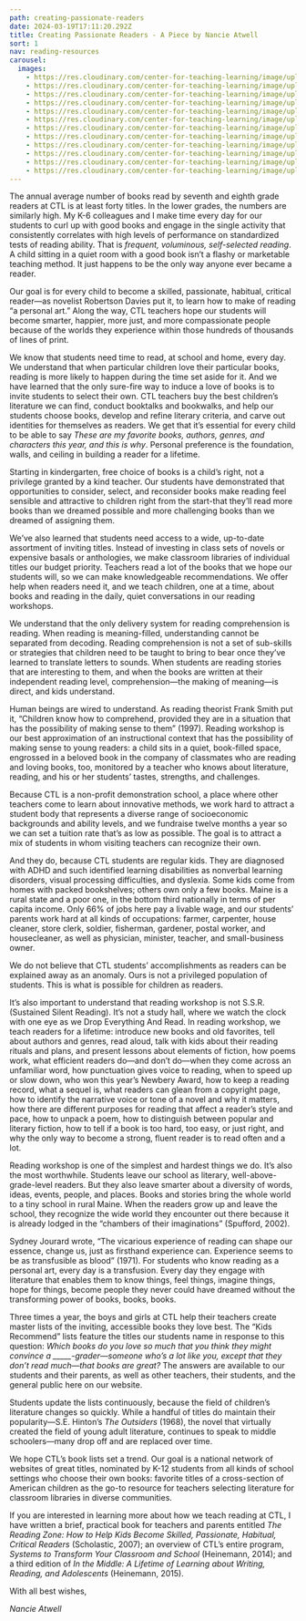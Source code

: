 ```yaml
---
path: creating-passionate-readers
date: 2024-03-19T17:11:20.292Z
title: Creating Passionate Readers - A Piece by Nancie Atwell
sort: 1
nav: reading-resources
carousel:
  images:
    - https://res.cloudinary.com/center-for-teaching-learning/image/upload/v1710388253/unnamed-222_scykh2.jpg
    - https://res.cloudinary.com/center-for-teaching-learning/image/upload/v1710387696/IMG_5557_gfawrz.jpg
    - https://res.cloudinary.com/center-for-teaching-learning/image/upload/v1710867479/unnamed-511_ndby5d.jpg
    - https://res.cloudinary.com/center-for-teaching-learning/image/upload/v1635088626/200114_untitledshoot_DSC_3566_ykf1la.jpg
    - https://res.cloudinary.com/center-for-teaching-learning/image/upload/v1710867407/unnamed-557_glkwfj.jpg
    - https://res.cloudinary.com/center-for-teaching-learning/image/upload/v1710867874/IMG_5050_qp6joo.jpg
    - https://res.cloudinary.com/center-for-teaching-learning/image/upload/v1710867582/unnamed-509_de4egq.jpg
    - https://res.cloudinary.com/center-for-teaching-learning/image/upload/v1710867637/unnamed-510_ydmo6y.jpg
    - https://res.cloudinary.com/center-for-teaching-learning/image/upload/v1710868037/unnamed-495_hin6lx.jpg
    - https://res.cloudinary.com/center-for-teaching-learning/image/upload/v1710867930/unnamed-493_pxlyzi.jpg
    - https://res.cloudinary.com/center-for-teaching-learning/image/upload/v1710867817/unnamed-496_qfxt0c.jpg
    - https://res.cloudinary.com/center-for-teaching-learning/image/upload/v1710868255/unnamed-442_hgmmyc.jpg
---
```


The annual average number of books read by seventh and eighth grade readers at CTL is at least forty titles. In the lower grades, the numbers are similarly high. My K-6 colleagues and I make time every day for our students to curl up with good books and engage in the single activity that consistently correlates with high levels of performance on standardized tests of reading ability. That is _frequent, voluminous, self-selected reading_. A child sitting in a quiet room with a good book isn’t a flashy or marketable teaching method. It just happens to be the only way anyone ever became a reader.

Our goal is for every child to become a skilled, passionate, habitual, critical reader—as novelist Robertson Davies put it, to learn how to make of reading “a personal art.” Along the way, CTL teachers hope our students will become smarter, happier, more just, and more compassionate people because of the worlds they experience within those hundreds of thousands of lines of print.

We know that students need time to read, at school and home, every day. We understand that when particular children love their particular books, reading is more likely to happen during the time set aside for it. And we have learned that the only sure-fire way to induce a love of books is to invite students to select their own. CTL teachers buy the best children’s literature we can find, conduct booktalks and bookwalks, and help our students choose books, develop and refine literary criteria, and carve out identities for themselves as readers. We get that it’s essential for every child to be able to say _These are my favorite books, authors, genres, and characters this year, and this is why_. Personal preference is the foundation, walls, and ceiling in building a reader for a lifetime.

Starting in kindergarten, free choice of books is a child’s right, not a privilege granted by a kind teacher. Our students have demonstrated that opportunities to consider, select, and reconsider books make reading feel sensible and attractive to children right from the start-that they’ll read more books than we dreamed possible and more challenging books than we dreamed of assigning them.

We’ve also learned that students need access to a wide, up-to-date assortment of inviting titles. Instead of investing in class sets of novels or expensive basals or anthologies, we make classroom libraries of individual titles our budget priority. Teachers read a lot of the books that we hope our students will, so we can make knowledgeable recommendations. We offer help when readers need it, and we teach children, one at a time, about books and reading in the daily, quiet conversations in our reading workshops.

We understand that the only delivery system for reading comprehension is reading. When reading is meaning-filled, understanding cannot be separated from decoding. Reading comprehension is not a set of sub-skills or strategies that children need to be taught to bring to bear once they’ve learned to translate letters to sounds. When students are reading stories that are interesting to them, and when the books are written at their independent reading level, comprehension—the making of meaning—is direct, and kids understand.

Human beings are wired to understand. As reading theorist Frank Smith put it, “Children know how to comprehend, provided they are in a situation that has the possibility of making sense to them” (1997). Reading workshop is our best approximation of an instructional context that has the possibility of making sense to young readers: a child sits in a quiet, book-filled space, engrossed in a beloved book in the company of classmates who are reading and loving books, too, monitored by a teacher who knows about literature, reading, and his or her students’ tastes, strengths, and challenges.

Because CTL is a non-profit demonstration school, a place where other teachers come to learn about innovative methods, we work hard to attract a student body that represents a diverse range of socioeconomic backgrounds and ability levels, and we fundraise twelve months a year so we can set a tuition rate that’s as low as possible. The goal is to attract a mix of students in whom visiting teachers can recognize their own.

And they do, because CTL students are regular kids. They are diagnosed with ADHD and such identified learning disabilities as nonverbal learning disorders, visual processing difficulties, and dyslexia. Some kids come from homes with packed bookshelves; others own only a few books. Maine is a rural state and a poor one, in the bottom third nationally in terms of per capita income. Only 66% of jobs here pay a livable wage, and our students’ parents work hard at all kinds of occupations: farmer, carpenter, house cleaner, store clerk, soldier, fisherman, gardener, postal worker, and housecleaner, as well as physician, minister, teacher, and small-business owner.

We do not believe that CTL students’ accomplishments as readers can be explained away as an anomaly. Ours is not a privileged population of students. This is what is possible for children as readers.

It’s also important to understand that reading workshop is not S.S.R. (Sustained Silent Reading). It’s not a study hall, where we watch the clock with one eye as we Drop Everything And Read. In reading workshop, we teach readers for a lifetime: introduce new books and old favorites, tell about authors and genres, read aloud, talk with kids about their reading rituals and plans, and present lessons about elements of fiction, how poems work, what efficient readers do—and don’t do—when they come across an unfamiliar word, how punctuation gives voice to reading, when to speed up or slow down, who won this year’s Newbery Award, how to keep a reading record, what a sequel is, what readers can glean from a copyright page, how to identify the narrative voice or tone of a novel and why it matters, how there are different purposes for reading that affect a reader’s style and pace, how to unpack a poem, how to distinguish between popular and literary fiction, how to tell if a book is too hard, too easy, or just right, and why the only way to become a strong, fluent reader is to read often and a lot.

Reading workshop is one of the simplest and hardest things we do. It’s also the most worthwhile. Students leave our school as literary, well-above-grade-level readers. But they also leave smarter about a diversity of words, ideas, events, people, and places. Books and stories bring the whole world to a tiny school in rural Maine. When the readers grow up and leave the school, they recognize the wide world they encounter out there because it is already lodged in the “chambers of their imaginations” (Spufford, 2002).

Sydney Jourard wrote, “The vicarious experience of reading can shape our essence, change us, just as firsthand experience can. Experience seems to be as transfusible as blood” (1971). For students who know reading as a personal art, every day is a transfusion. Every day they engage with literature that enables them to know things, feel things, imagine things, hope for things, become people they never could have dreamed without the transforming power of books, books, books.

Three times a year, the boys and girls at CTL help their teachers create master lists of the inviting, accessible books they love best. The “Kids Recommend” lists feature the titles our students name in response to this question: _Which books do you love so much that you think they might convince a \_\_\_\_\_-grader—someone who’s a lot like you, except that they don’t read much—that books are great?_ The answers are available to our students and their parents, as well as other teachers, their students, and the general public here on our website.

Students update the lists continuously, because the field of children’s literature changes so quickly. While a handful of titles do maintain their popularity—S.E. Hinton’s _The Outsiders_ (1968), the novel that virtually created the field of young adult literature, continues to speak to middle schoolers—many drop off and are replaced over time.

We hope CTL’s book lists set a trend. Our goal is a national network of websites of great titles, nominated by K-12 students from all kinds of school settings who choose their own books: favorite titles of a cross-section of American children as the go-to resource for teachers selecting literature for classroom libraries in diverse communities.

If you are interested in learning more about how we teach reading at CTL, I have written a brief, practical book for teachers and parents entitled _The Reading Zone: How to Help Kids Become Skilled, Passionate, Habitual, Critical Readers_ (Scholastic, 2007); an overview of CTL’s entire program, _Systems to Transform Your Classroom and School_ (Heinemann, 2014); and a third edition of _In the Middle: A Lifetime of Learning about Writing, Reading, and Adolescents_ (Heinemann, 2015).

With all best wishes,

_Nancie Atwell_
